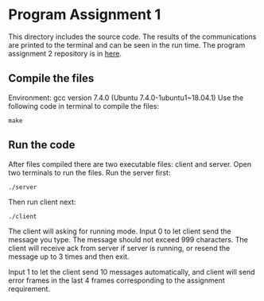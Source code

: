 # Program Assignment 1
This directory includes the source code.
The results of the communications are printed to the terminal and can be seen in the run time.
The program assignment 2 repository is in [here](https://github.com/chungdz/RL-Recruiter-Plus/blob/master/example/data/trajectory.json).

## Compile the files
Environment: gcc version 7.4.0 (Ubuntu 7.4.0-1ubuntu1~18.04.1)
Use the following code in terminal to compile the files:

	make

## Run the code
After files compiled there are two executable files: client and server.
Open two terminals to run the files. Run the server first:

	./server

Then run client next:

	./client

The client will asking for running mode. Input 0 to let client send the message you type. The message should not exceed 999 characters. The client will receive ack from server if server is running, or resend the message up to 3 times and then exit.

Input 1 to let the client send 10 messages automatically, and client will send error frames in the last 4 frames corresponding to the assignment requirement. 